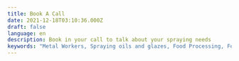 ```yaml
---
title: Book A Call
date: 2021-12-18T03:10:36.000Z
draft: false
language: en
description: Book in your call to talk about your spraying needs
keywords: "Metal Workers, Spraying oils and glazes, Food Processing, Food Production, Book a call, Book free consultation, Precision Spraying"
---
```



<!-- @format -->
<!-- Calendly inline widget begin -->
<!-- Calendly inline widget begin -->
<div class="calendly-inline-widget" data-url="https://calendly.com/saturnspraying/30min" style="min-width:320px;height:930px;"></div>
<script type="text/javascript" src="https://assets.calendly.com/assets/external/widget.js" async></script>
<!-- Calendly inline widget end -->
<!-- Calendly inline widget end -->